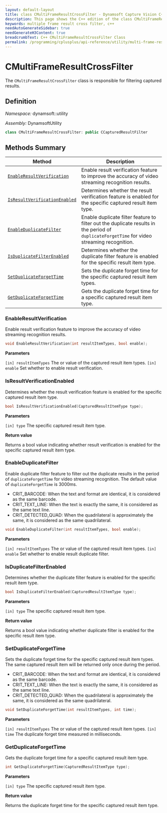 ```yaml
---
layout: default-layout
title: class CMultiFrameResultCrossFilter - Dynamsoft Capture Vision C++ Edition API Reference
description: This page shows the C++ edition of the class CMultiFrameResultCrossFilter in Utility Module.
keywords: multiple frame result cross filter, c++
needAutoGenerateSidebar: true
needGenerateH3Content: true
breadcrumbText: C++ CMultiFrameResultCrossFilter Class
permalink: /programming/cplusplus/api-reference/utility/multi-frame-result-cross-filter.html
---
```


# CMultiFrameResultCrossFilter

The `CMultiFrameResultCrossFilter` class is responsible for filtering captured results.

## Definition

*Namespace:* dynamsoft::utility

*Assembly:* DynamsoftUtility

```cpp
class CMultiFrameResultCrossFilter: public CCapturedResultFilter
```

## Methods Summary

| Method                                                            | Description                                          |
| ----------------------------------------------------------------- | ---------------------------------------------------- |
| [`EnableResultVerification`](#enableresultverification)               | Enable result verification feature to improve the accuracy of video streaming recognition results.                                          |
| [`IsResultVerificationEnabled`](#isresultverificationenabled)              | Determines whether the result verification feature is enabled for the specific captured result item type.                                           |
| [`EnableDuplicateFilter`](#enableduplicatefilter)       | Enable duplicate filter feature to filter out the duplicate results in the period of `duplicateForgetTime` for video streaming recognition.              |
| [`IsDuplicateFilterEnabled`](#isduplicatefilterenabled)           | Determines whether the duplicate filter feature is enabled for the specific result item type.          |
| [`SetDuplicateForgetTime`](#setduplicateforgettime)           | Sets the duplicate forget time for the specific captured result item types.             |
| [`GetDuplicateForgetTime`](#getduplicateforgettime)         | Gets the duplicate forget time for a specific captured result item type.     |

### EnableResultVerification

Enable result verification feature to improve the accuracy of video streaming recognition results.

```cpp
void EnableResultVerification(int resultItemTypes, bool enable);
```

**Parameters**

`[in] resultItemTypes` The or value of the captured result item types.
`[in] enable` Set whether to enable result verification.

### IsResultVerificationEnabled

Determines whether the result verification feature is enabled for the specific captured result item type.

```cpp
bool IsResultVerificationEnabled(CapturedResultItemType type);
```

**Parameters**

`[in] type` The specific captured result item type.

**Return value**

Returns a bool value indicating whether result verification is enabled for the specific captured result item type.

### EnableDuplicateFilter

Enable duplicate filter feature to filter out the duplicate results in the period of `duplicateForgetTime` for video streaming recognition.  The default value of `duplicateForgetTime` is 3000ms.

- CRIT_BARCODE: When the text and format are identical, it is considered as the same barcode.
- CRIT_TEXT_LINE: When the text is exactly the same, it is considered as the same text line.
- CRIT_DETECTED_QUAD: When the quadrilateral is approximately the same, it is considered as the same quadrilateral.

```cpp
void EnableDuplicateFilter(int resultItemTypes, bool enable);
```

**Parameters**

`[in] resultItemTypes` The or value of the captured result item types.
`[in] enable` Set whether to enable result duplicate filter.

### IsDuplicateFilterEnabled

Determines whether the duplicate filter feature is enabled for the specific result item type.

```cpp
bool IsDuplicateFilterEnabled(CapturedResultItemType type);
```

**Parameters**

`[in] type` The specific captured result item type.

**Return value**

Returns a bool value indicating whether duplicate filter is enabled for the specific result item type.

### SetDuplicateForgetTime

Sets the duplicate forget time for the specific captured result item types. The same captured result item will be returned only once during the period.

- CRIT_BARCODE: When the text and format are identical, it is considered as the same barcode.
- CRIT_TEXT_LINE: When the text is exactly the same, it is considered as the same text line.
- CRIT_DETECTED_QUAD: When the quadrilateral is approximately the same, it is considered as the same quadrilateral.

```cpp
void SetDuplicateForgetTime(int resultItemTypes, int time);
```

**Parameters**

`[in] resultItemTypes` The or value of the captured result item types.
`[in] time` The duplicate forget time measured in milliseconds.

### GetDuplicateForgetTime

Gets the duplicate forget time for a specific captured result item type.

```cpp
int GetDuplicateForgetTime(CapturedResultItemType type);
```

**Parameters**

`[in] type` The specific captured result item type.

**Return value**

Returns the duplicate forget time for the specific captured result item type.
